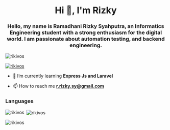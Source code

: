 <h1 align="center">Hi 👋, I'm Rizky</h1>
<h3 align="center">Hello, my name is Ramadhani Rizky Syahputra, an Informatics Engineering student with a strong enthusiasm for the digital world. I am passionate about automation testing, and backend engineering.</h3>

<p align="left"> <img src="https://komarev.com/ghpvc/?username=rikivos&label=Profile%20views&color=0e75b6&style=flat" alt="rikivos" /> </p>

<p align="left"> <a href="https://github.com/ryo-ma/github-profile-trophy"><img src="https://github-profile-trophy.vercel.app/?username=rikivos" alt="rikivos" /></a> </p>

- 🌱 I’m currently learning **Express Js and Laravel**

- 📫 How to reach me **r.rizky.sy@gmail.com**

<h3 align="left">Languages</h3>

<p><img align="left" src="https://github-readme-stats.vercel.app/api/top-langs?username=rikivos&show_icons=true&locale=en&layout=compact" alt="rikivos" /></p>

<p>&nbsp;<img align="center" src="https://github-readme-stats.vercel.app/api?username=rikivos&show_icons=true&locale=en" alt="rikivos" /></p>

<p><img align="center" src="https://github-readme-streak-stats.herokuapp.com/?user=rikivos&" alt="rikivos" /></p>

